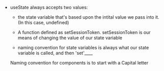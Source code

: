 - useState always accepts two values:
    - the state variable that's based upon the intital value we pass into it. (In this case, undefined)
    - A function defined as setSessionToken. setSessionToken is our means of changing the value of our state variable 

    - naming convention for state variables is always what our state variable is called, and then 'set'____

    Naming convention for components is to start with a Capital letter